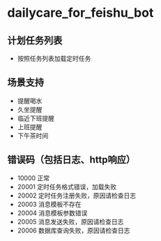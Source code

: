 # dailycare_for_feishu_bot

## 计划任务列表
 - 按照任务列表加载定时任务
  
## 场景支持
 - 提醒喝水
 - 久坐提醒
 - 临近下班提醒
 - 上班提醒
 - 下午茶时间


## 错误码（包括日志、http响应）
 - 10000 正常
 - 20001 定时任务格式错误，加载失败
 - 20002 定时任务注册失败，原因请检查日志
 - 20003 消息模板不存在
 - 20004 消息模板参数错误
 - 20005 消息发送失败，原因请检查日志
 - 20006 数据库查询失败，原因请检查日志